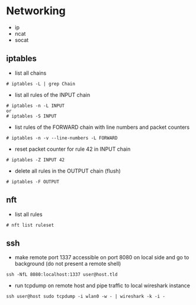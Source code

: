 # Networking
- ip
- ncat
- socat

## iptables

- list all chains
```
# iptables -L | grep Chain
```

- list all rules of the INPUT chain
```
# iptables -n -L INPUT
or
# iptables -S INPUT
```

- list rules of the FORWARD chain with line numbers and packet counters
```
# iptables -n -v --line-numbers -L FORWARD
```

- reset packet counter for rule 42 in INPUT chain
```
# iptables -Z INPUT 42
```

- delete all rules in the OUTPUT chain (flush)
```
# iptables -F OUTPUT
```

## nft

- list all rules
```
# nft list ruleset
```

## ssh
- make remote port 1337 accessible on port 8080 on local side and go to
  background (do not present a remote shell)
```
ssh -NfL 8080:localhost:1337 user@host.tld
```

- run tcpdump on remote host and pipe traffic to local wireshark instance
```
ssh user@host sudo tcpdump -i wlan0 -w - | wireshark -k -i -
```
